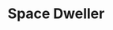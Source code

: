 ---
title: "Space Dweller"
slug: "dweller"
description: "'Stel je voor dat een reis naar de planeet Mars niet veel meer om het lijf zou hebben dan een intercontinentale vlucht zoals we die nu al op aarde kennen. Hoe zou je deze reis dan promoten?'"
type: "intern"
members:
    - name: "Jonas Dermul"
      major: "Crossmedia-ontwerp"
      minor: "Graphic Design"
      disk: "Schijf 2"
thumbnail:
    url: "thumbnail.jpg"
    alt: ""
    height: 1
    width: 1
    text-color: "482545"
    background-color: "482545"
media:
    - url: "balk-logo.png"
      type: "image"
    - url: "balk-logo2.png"
      type: "image"
      text: "De campagne vertrekt vanuit het ontwerp van het logo. Een goed logo is eenvoudig te reproduceren en in dit geval moest er goed gelet worden op een evenwicht tussen het woordmerk en het beeldmerk of symbool"
    - url: "balk-visual-poster.png"
      type: "image"
      text: "Voor de poster werd een opvallende visual ontworpen om als blikvanger te gebruiken."
    - url: "balk-poster.png"
      type: "image"
      text: "Het goed afgewogen en bewust beperkt gehouden kleurenpalet zorgt voor visuele binding tussen alle elementen in de campagne"
    - url: "balk-visual-buswrap.png"
      type: "image"
    - url: "balk-buswrap.png"
      type: "image"
created: 20/01/2017
order: 11
---